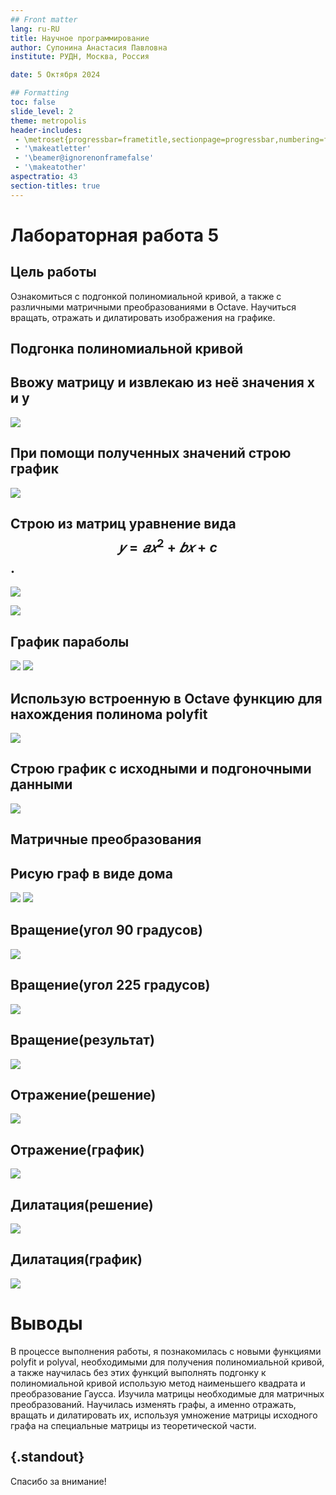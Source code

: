 ```yaml
---
## Front matter
lang: ru-RU
title: Научное программирование
author: Супонина Анастасия Павловна
institute: РУДН, Москва, Россия

date: 5 Октября 2024

## Formatting
toc: false
slide_level: 2
theme: metropolis
header-includes: 
 - \metroset{progressbar=frametitle,sectionpage=progressbar,numbering=fraction}
 - '\makeatletter'
 - '\beamer@ignorenonframefalse'
 - '\makeatother'
aspectratio: 43
section-titles: true
---
```


# Лабораторная работа 5

## Цель работы

Ознакомиться с подгонкой полиномиальной кривой, а также с различными матричными преобразованиями в Octave. Научиться вращать, отражать и дилатировать изображения на графике.

## Подгонка полиномиальной кривой

## Ввожу матрицу и извлекаю из неё значения x и y

![](photo/1.JPG)

## При помощи полученных значений строю график 

![](photo/2.JPG)

## Строю из матриц уравнение вида $$  𝑦 = 𝑎𝑥^2 + 𝑏𝑥 + c $$.

![](photo/3.JPG)

![](photo/4.JPG)

## График параболы

![](photo/7.JPG)
![](photo/8.JPG)

## Использую встроенную в Octave функцию для нахождения полинома polyfit

![](photo/9.JPG)

## Строю график с исходными и подгоночными данными

![](photo/10.JPG)

## Матричные преобразования

## Рисую граф в виде дома

![](photo/11.JPG)
![](photo/12.JPG)

## Вращение(угол 90 градусов)

![](photo/13.JPG)

## Вращение(угол 225 градусов)

![](photo/15.JPG)

## Вращение(результат)

![](photo/16.JPG)

## Отражение(решение)

![](photo/17.JPG)

## Отражение(график)

![](photo/18.JPG)

## Дилатация(решение)

![](photo/19.JPG)

## Дилатация(график)

![](photo/20.JPG)

# Выводы

В процессе выполнения работы, я познакомилась с новыми функциями polyfit и polyval, необходимыми для получения полиномиальной кривой, а также научилась без этих функций выполнять подгонку к полиномиальной кривой использую метод наименьшего квадрата и преобразование Гаусса. Изучила матрицы необходимые для матричных преобразований. Научилась изменять графы, а именно отражать, вращать и дилатировать их, используя умножение матрицы исходного графа на специальные матрицы из теоретической части.

## {.standout}

Спасибо за внимание!















